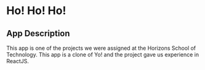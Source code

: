 # Ho! Ho! Ho!

## App Description

This app is one of the projects we were assigned at the Horizons School of Technology. This app is a clone of Yo! and the project gave us experience in ReactJS.


